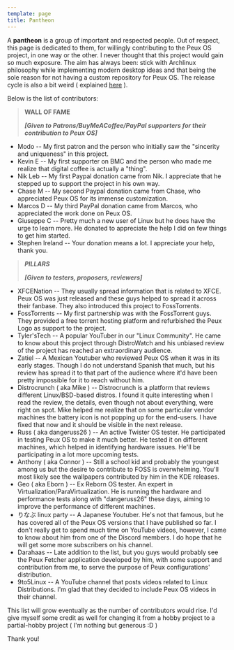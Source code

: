 ```yaml
---
template: page
title: Pantheon
---
```

A **pantheon** is a group of important and respected people. Out of respect, this page is dedicated to them, for willingly contributing to the Peux OS project, in one way or the other. I never thought that this project would gain so much exposure. The aim has always been: stick with Archlinux philosophy while implementing modern desktop ideas and that being the sole reason for not having a custom repository for Peux OS. The release cycle is also a bit weird ( explained [here](https://peux-os.netlify.app/blog/releases/) ).

Below is the list of contributors:

> **WALL OF FAME**
>
> ***\[Given to Patrons/BuyMeACoffee/PayPal supporters for their contribution to Peux OS]***

*   Modo -- My first patron and the person who initially saw the "sincerity and uniqueness" in this project.
*   Kevin E -- My first supporter on BMC and the person who made me realize that digital coffee is actually a "thing".
*   Nik Leb -- My first Paypal donation came from Nik. I appreciate that he stepped up to support the project in his own way.
*   Chase M -- My second Paypal donation came from Chase, who appreciated Peux OS for its immense customization.
*   Marcos D -- My third PayPal donation came from Marcos, who appreciated the work done on Peux OS.
*   Giuseppe C -- Pretty much a new user of Linux but he does have the urge to learn more. He donated to appreciate the help I did on few things to get him started.
*   Stephen Ireland -- Your donation means a lot. I appreciate your help, thank you.

> ***PILLARS***
>
> ***\[Given to testers, proposers, reviewers]***

*   XFCENation -- They usually spread information that is related to XFCE. Peux OS was just released and these guys helped to spread it across their fanbase. They also introduced this project to FossTorrents.
*   FossTorrents -- My first partnership was with the FossTorrent guys. They provided a free torrent hosting platform and refurbished the Peux Logo as support to the project.
*   Tyler'sTech -- A popular YouTuber in our "Linux Community". He came to know about this project through DistroWatch and his unbiased review of the project has reached an extraordinary audience.
*   Zatiel -- A Mexican Youtuber who reviewed Peux OS when it was in its early stages. Though I do not understand Spanish that much, but his review has spread it to that part of the audience where it'd have been pretty impossible for it to reach without him.
*   Distrocrunch ( aka Mike ) -- Distrocrunch is a platform that reviews different Linux/BSD-based distros. I found it quite interesting when I read the review, the details, even though not about everything, were right on spot. Mike helped me realize that on some particular vendor machines the battery icon is not popping up for the end-users. I have fixed that now and it should be visible in the next release.
*   Russ ( aka dangeruss26 ) -- An active Twister OS tester.  He participated in testing Peux OS to make it much better. He tested it on different machines, which helped in identifying hardware issues. He'll be participating in a lot more upcoming tests.
*   Anthony ( aka Connor ) -- Still a school kid and probably the youngest among us but the desire to contribute to FOSS is overwhelming. You'll most likely see the wallpapers contributed by him in the KDE releases.
*   Geo ( aka Eborn ) -- Ex Reborn OS tester. An expert in Virtualization/ParaVirtualization. He is running the hardware and performance tests along with "dangeruss26" these days, aiming to improve the performance of different machines.
*   りなぶ linux party -- A Japanese Youtuber. He's not that famous, but he has covered all of the Peux OS versions that I have published so far. I don't really get to spend much time on YouTube videos, however, I came to know about him from one of the Discord members. I do hope that he will get some more subscribers on his channel.
*   Darahaas -- Late addition to the list, but you guys would probably see the Peux Fetcher application developed by him, with some support and contribution from me, to serve the purpose of Peux configurations' distribution.
*   9to5Linux -- A YouTube channel that posts videos related to Linux Distributions. I'm glad that they decided to include Peux OS videos in their channel.

This list will grow eventually as the number of contributors would rise. I'd give myself some credit as well for changing it from a hobby project to a partial-hobby project ( I'm nothing but generous :D )

Thank you!
